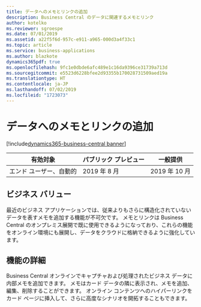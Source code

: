 ```yaml
---
title: データへのメモとリンクの追加
description: Business Central のデータに関連するメモとリンク
author: kotelko
ms.reviewer: sgroespe
ms.date: 07/01/2019
ms.assetid: a22f5f6d-957c-e911-a965-000d3a4f33c1
ms.topic: article
ms.service: business-applications
ms.author: blazkote
dynamics365pdf: true
ms.openlocfilehash: 9fc1e0dbde6afc489e1c16da9396ce31739a713d
ms.sourcegitcommit: e5523d6228bfee2d93355b170028731509aed19a
ms.translationtype: HT
ms.contentlocale: ja-JP
ms.lasthandoff: 07/02/2019
ms.locfileid: "1723073"
---
```

# <a name="add-notes-and-links-to-data"></a>データへのメモとリンクの追加
[!include[dynamics365-business-central banner](../includes/dynamics365-business-central.md)]

| 有効対象    |  パブリック プレビュー | 一般提供 | 
| ---------- | ---------- |---------- |
|エンド ユーザー、自動的|2019 年 8 月| 2019 年 10 月|


## <a name="business-value"></a>ビジネス バリュー
<!-- bv start -->
最近のビジネス アプリケーションでは、従来よりもさらに構造化されていないデータを表すメモを追加する機能が不可欠です。 メモとリンクは Business Central のオンプレミス展開で既に使用できるようになっており、これらの機能をオンライン環境にも展開し、データをクラウドに格納できるように強化しています。
<!-- bv end -->



## <a name="feature-details"></a>機能の詳細
<!--feature detail start -->
Business Central オンラインでキャプチャおよび処理されたビジネス データに内部メモを追加できます。 メモはカード データの隣に表示され、メモを追加、編集、削除することができます。 オンライン コンテンツへのハイパーリンクをカード ページに挿入して、さらに高度なシナリオを開拓することもできます。
<!--feature detail end -->










